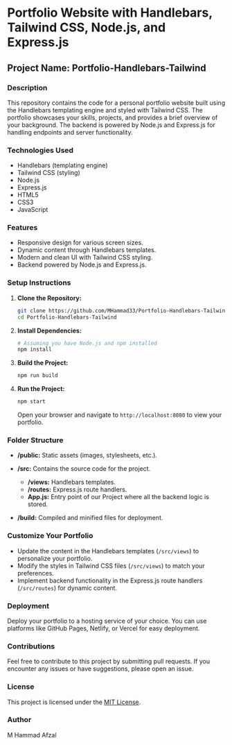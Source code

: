 # Portfolio Website with Handlebars, Tailwind CSS, Node.js, and Express.js

## Project Name: Portfolio-Handlebars-Tailwind

### Description

This repository contains the code for a personal portfolio website built using the Handlebars templating engine and styled with Tailwind CSS. The portfolio showcases your skills, projects, and provides a brief overview of your background. The backend is powered by Node.js and Express.js for handling endpoints and server functionality.

### Technologies Used

- Handlebars (templating engine)
- Tailwind CSS (styling)
- Node.js
- Express.js
- HTML5
- CSS3
- JavaScript

### Features

- Responsive design for various screen sizes.
- Dynamic content through Handlebars templates.
- Modern and clean UI with Tailwind CSS styling.
- Backend powered by Node.js and Express.js.

### Setup Instructions

1. **Clone the Repository:**

   ```bash
   git clone https://github.com/MHammad33/Portfolio-Handlebars-Tailwind.git
   cd Portfolio-Handlebars-Tailwind
   ```

2. **Install Dependencies:**

   ```bash
   # Assuming you have Node.js and npm installed
   npm install
   ```

3. **Build the Project:**

   ```bash
   npm run build
   ```

4. **Run the Project:**
   ```bash
   npm start
   ```
   Open your browser and navigate to `http://localhost:8080` to view your portfolio.

### Folder Structure

- **/public:** Static assets (images, stylesheets, etc.).
- **/src:** Contains the source code for the project.

  - **/views:** Handlebars templates.
  - **/routes:** Express.js route handlers.
  - **App.js:** Entry point of our Project where all the backend logic is stored.

- **/build:** Compiled and minified files for deployment.

### Customize Your Portfolio

- Update the content in the Handlebars templates (`/src/views`) to personalize your portfolio.
- Modify the styles in Tailwind CSS files (`/src/views`) to match your preferences.
- Implement backend functionality in the Express.js route handlers (`/src/routes`) for dynamic content.

### Deployment

Deploy your portfolio to a hosting service of your choice. You can use platforms like GitHub Pages, Netlify, or Vercel for easy deployment.

### Contributions

Feel free to contribute to this project by submitting pull requests. If you encounter any issues or have suggestions, please open an issue.

### License

This project is licensed under the [MIT License](LICENSE).

### Author

M Hammad Afzal
